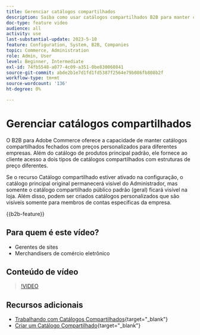 ```yaml
---
title: Gerenciar catálogos compartilhados
description: Saiba como usar catálogos compartilhados B2B para manter catálogos fechados com preços personalizados para diferentes empresas.
doc-type: feature video
audience: all
activity: use
last-substantial-update: 2023-5-10
feature: Configuration, System, B2B, Companies
topic: Commerce, Administration
role: Admin, User
level: Beginner, Intermediate
exl-id: 74fb5548-a077-4c09-a351-0be830060841
source-git-commit: abde2b1e7d1fd1fd5387f2564e79b086fb808b2f
workflow-type: tm+mt
source-wordcount: '136'
ht-degree: 0%

---
```


# Gerenciar catálogos compartilhados

O B2B para Adobe Commerce oferece a capacidade de manter catálogos compartilhados fechados com preços personalizados para diferentes empresas. Além do catálogo de produtos principal padrão, ele fornece ao cliente acesso a dois tipos de catálogos compartilhados com estruturas de preço diferentes.

Se o recurso Catálogo compartilhado estiver ativado na configuração, o catálogo principal original permanecerá visível do Administrador, mas somente o catálogo compartilhado público padrão (geral) ficará visível na loja. Além disso, podem ser criados catálogos personalizados que são visíveis somente para membros de contas específicas da empresa.

{{b2b-feature}}

## Para quem é este vídeo?

- Gerentes de sites
- Merchandisers de comércio eletrônico

## Conteúdo de vídeo

>[!VIDEO](https://video.tv.adobe.com/v/344446?quality=12&learn=on)

## Recursos adicionais

- [Trabalhando com Catálogos Compartilhados](https://experienceleague.adobe.com/docs/commerce-admin/b2b/shared-catalogs/catalog-shared.html?lang=pt-BR){target="_blank"}
- [Criar um Catálogo Compartilhado](https://experienceleague.adobe.com/docs/commerce-admin/b2b/shared-catalogs/define/catalog-shared-create.html?lang=pt-BR){target="_blank"}
